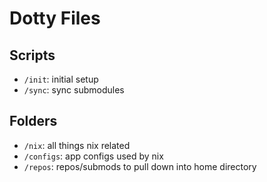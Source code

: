 # Dotty Files

## Scripts
- `/init`: initial setup
- `/sync`: sync submodules

## Folders
- `/nix`: all things nix related
- `/configs`: app configs used by nix
- `/repos`: repos/submods to pull down into home directory

